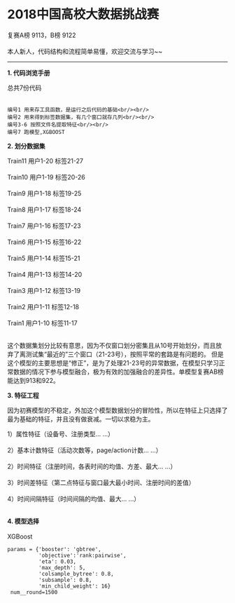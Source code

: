 # 2018中国高校大数据挑战赛

复赛A榜 9113，B榜 9122
<br/><br/>
本人新人，代码结构和流程简单易懂，欢迎交流与学习~~

---
**1. 代码浏览手册**

总共7份代码<br/><br/>
```
编号1 用来存工具函数，是运行之后代码的基础<br/><br/>
编号2 用来得到标签数据集，有几个窗口就存几列<br/><br/>
编号3-6 按照文件名提取特征<br/><br/>
编号7 跑模型,XGBOOST
```


**2. 划分数据集**

Train11   用户1-20    标签21-27<br/><br/>
Train10   用户1-19    标签20-26<br/><br/>
Train9    用户1-18    标签19-25<br/><br/>
Train8    用户1-17    标签18-24<br/><br/>
Train7    用户1-16    标签17-23<br/><br/>
Train6    用户1-15    标签16-22<br/><br/>
Train5    用户1-14    标签15-21<br/><br/>
Train4    用户1-13    标签14-20<br/><br/>
Train3    用户1-12    标签13-19<br/><br/>
Train2    用户1-11    标签12-18<br/><br/>
Train1    用户1-10    标签11-17<br/><br/>

这个数据集划分比较有意思，因为不仅窗口划分密集且从10号开始划分，而且放弃了离测试集“最近的”三个窗口（21-23号），按照平常的套路是有问题的。
但是这个模型的主要思想是“修正”，是为了处理21-23号的异常数据，在模型只学习正常数据的情况下参与模型融合，极为有效的加强融合的差异性。单模型复赛AB榜能达到913和922。

**3. 特征工程**

因为初赛模型的不稳定，外加这个模型数据划分的冒险性，所以在特征上只选择了最为基础的特征，并且没有做衰减。一切以求稳为主。

1）属性特征（设备号、注册类型... ...）<br/><br/>
2）基本计数特征（活动次数等，page/action计数... ...）<br/><br/>
2）时间特征（注册时间，各表时间的均值、方差、最大... ...）<br/><br/>
3）时间差特征（第二点特征与窗口最大最小时间、注册时间的差值）<br/><br/>
4）时间间隔特征（时间间隔的均值、最大... ...）<br/><br/>


**4. 模型选择**
<br/><br/>XGBoost
```
params = {'booster': 'gbtree',
          'objective':'rank:pairwise',
          'eta': 0.03,
          'max_depth': 5,
          'colsample_bytree': 0.8,
          'subsample': 0.8,
          'min_child_weight': 16}
 num__round=1500
```
